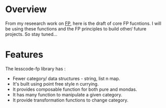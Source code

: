 # Overview
From my reseearch work on [FP](https://github.com/van001/lesscode), here is the draft of core FP fucntions. I will be using these functions and the FP principles to build other/ future projects. So stay tuned...

# Features
The lesscode-fp library has :
- Fewer category/ data structures - string, list n map.
- It's built using point free style n currying.
- It provides composable function for both pure and mondas.
- It has many function to manipulate a given category.
- It provide transformation functions to change category.
